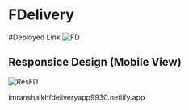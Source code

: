 # FDelivery

#Deployed Link ![FD](https://github.com/imranshaikh9930/FDelivery/assets/87297004/d5936d78-182c-4d04-934e-7c84fbab6e4c)



Responsice Design (Mobile View) 
------------------------------------------------------------------------------------------------------------------------------------
![ResFD](https://github.com/imranshaikh9930/FDelivery/assets/87297004/088a4ae2-28a1-4b75-8a65-df6b9789a677)


imranshaikhfdeliveryapp9930.netlify.app
